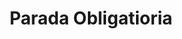 ---
title: "Parada Obligatioria"
url: /santa-cruz-de-la-sierra/parada-obligatioria/
shop: Allgemein
---